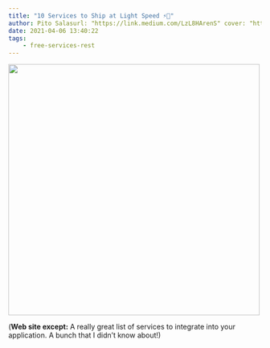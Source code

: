 ```yaml
---
title: "10 Services to Ship at Light Speed ⚡🚢️"
author: Pito Salasurl: "https://link.medium.com/LzL8HArenS" cover: "https://cdn-images-1.medium.com/fit/t/3560/2000/1*_hkOIh9tvIN3PLYml6o3xw.png" 
date: 2021-04-06 13:40:22
tags:
    - free-services-rest
---
```

<img src=https://cdn-images-1.medium.com/fit/t/3560/2000/1*_hkOIh9tvIN3PLYml6o3xw.png width="500">



(**Web site except:** A really great list of services to integrate into your application. A bunch that I didn’t know about!) 
